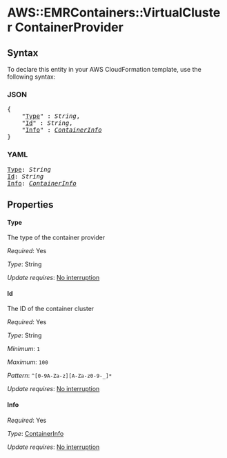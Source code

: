 # AWS::EMRContainers::VirtualCluster ContainerProvider

## Syntax

To declare this entity in your AWS CloudFormation template, use the following syntax:

### JSON

<pre>
{
    "<a href="#type" title="Type">Type</a>" : <i>String</i>,
    "<a href="#id" title="Id">Id</a>" : <i>String</i>,
    "<a href="#info" title="Info">Info</a>" : <i><a href="containerinfo.md">ContainerInfo</a></i>
}
</pre>

### YAML

<pre>
<a href="#type" title="Type">Type</a>: <i>String</i>
<a href="#id" title="Id">Id</a>: <i>String</i>
<a href="#info" title="Info">Info</a>: <i><a href="containerinfo.md">ContainerInfo</a></i>
</pre>

## Properties

#### Type

The type of the container provider

_Required_: Yes

_Type_: String

_Update requires_: [No interruption](https://docs.aws.amazon.com/AWSCloudFormation/latest/UserGuide/using-cfn-updating-stacks-update-behaviors.html#update-no-interrupt)

#### Id

The ID of the container cluster

_Required_: Yes

_Type_: String

_Minimum_: <code>1</code>

_Maximum_: <code>100</code>

_Pattern_: <code>^[0-9A-Za-z][A-Za-z0-9\-_]*</code>

_Update requires_: [No interruption](https://docs.aws.amazon.com/AWSCloudFormation/latest/UserGuide/using-cfn-updating-stacks-update-behaviors.html#update-no-interrupt)

#### Info

_Required_: Yes

_Type_: <a href="containerinfo.md">ContainerInfo</a>

_Update requires_: [No interruption](https://docs.aws.amazon.com/AWSCloudFormation/latest/UserGuide/using-cfn-updating-stacks-update-behaviors.html#update-no-interrupt)

